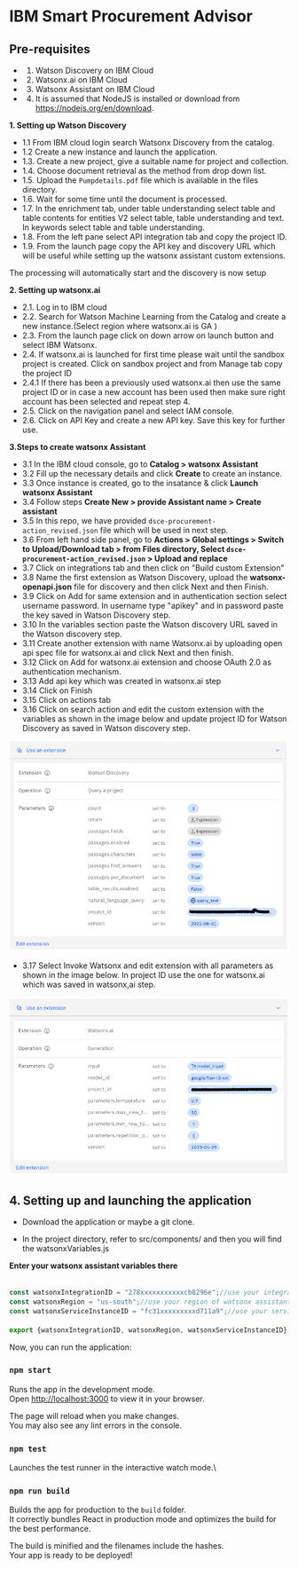# IBM Smart Procurement Advisor

## Pre-requisites
- 1. Watson Discovery on IBM Cloud
- 2. Watsonx.ai on IBM Cloud
- 3. Watsonx Assistant on IBM Cloud
- 4. It is assumed that NodeJS is installed or download from <https://nodejs.org/en/download>.

**1. Setting up Watson Discovery**

- 1.1	From IBM cloud login search Watsonx Discovery from the catalog.
- 1.2 Create a new instance and launch the application.
- 1.3.	Create a new project, give a suitable name for project and collection.
- 1.4.	Choose document retrieval as the method from drop down list.
- 1.5.	Upload the `Pumpdetails.pdf` file which is available in the files directory.
- 1.6.	Wait for some time until the document is processed.
- 1.7.	In the enrichment tab, under table understanding select table and table contents for entities V2 select table, table understanding and text. In keywords select table and table understanding.
- 1.8.	From the left pane select API integration tab and copy the project ID.
- 1.9.	From the launch page copy the API key and discovery URL which will be useful while setting up the watsonx assistant custom extensions.

The processing will automatically start and the discovery is now setup

**2. Setting up watsonx.ai**
- 2.1.	Log in to IBM cloud
- 2.2.	Search for Watson Machine Learning from the Catalog and create a new instance.(Select region where watsonx.ai is GA )
- 2.3.	From the launch page click on down arrow on launch button and select IBM Watsonx.
- 2.4.	If watsonx.ai is launched for first time please wait until the sandbox project is created. Click on sandbox project and from Manage tab copy the project ID
- 2.4.1	If there has been a previously used watsonx.ai then use the same project ID or in case a new account has been used then make sure right account has been selected and repeat step 4.
- 2.5.	Click on the navigation panel and select IAM console.
- 2.6.	Click on API Key and create a new API key. Save this key for further use.

**3.Steps to create watsonx Assistant**

   - 3.1 In the IBM cloud console, go to **Catalog > watsonx Assistant**
   - 3.2 Fill up the necessary details and click **Create** to create an instance.
   - 3.3 Once instance is created, go to the insatance & click **Launch watsonx Assistant**
   - 3.4 Follow steps **Create New > provide Assistant name > Create assistant**
   - 3.5 In this repo, we have provided `dsce-procurement-action_revised.json` file which will be used in next step.
   - 3.6 From left hand side panel, go to **Actions > Global settings > Switch to Upload/Download tab > from Files directory, Select `dsce-procurement-action_revised.json` > Upload and replace**
   - 3.7 Click on integrations tab and then click on "Build custom Extension"
   - 3.8 Name the first extension as Watson Discovery, upload the **watsonx-openapi.json** file for discovery and then click Next and then Finish.
   - 3.9 Click on Add for same extension and in authentication section select username password. In username type "apikey" and in password paste the key saved in Watson Discovery step.
   - 3.10 In the variables section paste the Watson discovery URL saved in the Watson discovery step.
   - 3.11 Create another extension with name Watsonx.ai by uploading open api spec file for watsonx.ai and click Next and then finish.
   - 3.12 Click on Add for watsonx.ai extension and choose OAuth 2.0 as authentication mechanism. 
   - 3.13 Add api key which was created in watsonx.ai step
   - 3.14 Click on Finish
   - 3.15 Click on actions tab
   - 3.16 Click on search action and edit the custom extension with the variables as shown in the image below and update project ID for Watson Discovery as saved in Watson discovery step.

   ![Img1](public/images/readme1.png)

   - 3.17 Select Invoke Watsonx and edit extension with all parameters as shown in the image below. In project ID use the one  for watsonx.ai which was saved in watsonx,ai step.

   ![Img2](public/images/readme2.png)



## 4. Setting up and launching the application

- Download the application or maybe a git clone.

- In the project directory, 
 refer to src/components/ and then you will find the watsonxVariables.js

 **Enter your watsonx assistant variables there**

 ```javascript

 const watsonxIntegrationID = "278xxxxxxxxxxxcb8296e";//use your integrationID of watsonx assistant
const watsonxRegion = "us-south";//use your region of watsonx assistant
const watsonxServiceInstanceID = "fc31xxxxxxxxxd711a9";//use your serviceInstanceID of watsonx assistant

export {watsonxIntegrationID, watsonxRegion, watsonxServiceInstanceID};

```

Now, you can run the application:

### `npm start`

Runs the app in the development mode.\
Open [http://localhost:3000](http://localhost:3000) to view it in your browser.

The page will reload when you make changes.\
You may also see any lint errors in the console.

### `npm test`

Launches the test runner in the interactive watch mode.\

### `npm run build`

Builds the app for production to the `build` folder.\
It correctly bundles React in production mode and optimizes the build for the best performance.

The build is minified and the filenames include the hashes.\
Your app is ready to be deployed!
